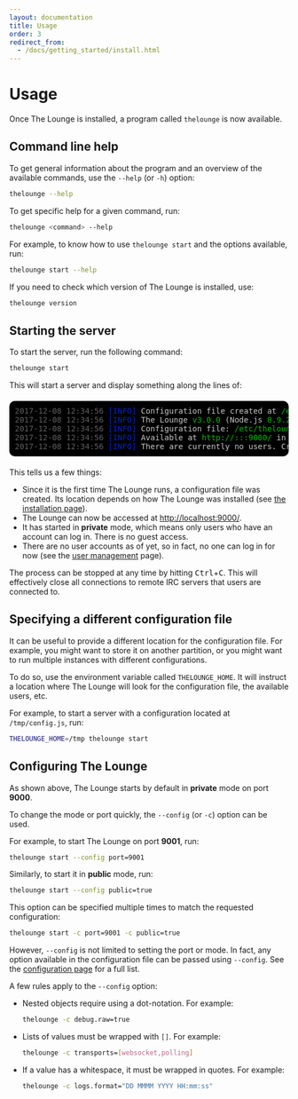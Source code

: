 ```yaml
---
layout: documentation
title: Usage
order: 3
redirect_from:
  - /docs/getting_started/install.html
---
```


# Usage

Once The Lounge is installed, a program called `thelounge` is now available.

## Command line help

To get general information about the program and an overview of the available
commands, use the `--help` (or `-h`) option:

```sh
thelounge --help
```

To get specific help for a given command, run:

```sh
thelounge <command> --help
```

For example, to know how to use `thelounge start` and the options available,
run:

```sh
thelounge start --help
```

If you need to check which version of The Lounge is installed, use:

```sh
thelounge version
```

## Starting the server

To start the server, run the following command:

```sh
thelounge start
```

This will start a server and display something along the lines of:

<div style="background-color: black; color: #c7c7c7; margin-top: 20px; margin-bottom: 20px; padding: 10px; border-radius: 10px; font-family: monospace; white-space: nowrap; overflow-x: auto">
  <span style="color: #5f5f5f">2017-12-08 12:34:56</span> <span style="color: #0224c8">[INFO]</span> Configuration file created at <span style="color: #05ba00">/etc/thelounge/config.js</span>.<br>
  <span style="color: #5f5f5f">2017-12-08 12:34:56</span> <span style="color: #0224c8">[INFO]</span> The Lounge <span style="color: #05ba00">v3.0.0</span> (Node.js <span style="color: #05ba00">8.9.2</span> on <span style="color: #05ba00">linux</span> x64)<br>
  <span style="color: #5f5f5f">2017-12-08 12:34:56</span> <span style="color: #0224c8">[INFO]</span> Configuration file: <span style="color: #05ba00">/etc/thelounge/config.js</span><br>
  <span style="color: #5f5f5f">2017-12-08 12:34:56</span> <span style="color: #0224c8">[INFO]</span> Available at <span style="color: #05ba00">http://:::9000/</span> in <strong style="color: white">private</strong> mode<br>
  <span style="color: #5f5f5f">2017-12-08 12:34:56</span> <span style="color: #0224c8">[INFO]</span> There are currently no users. Create one with <strong style="color: white">thelounge add &lt;name&gt;</strong>.
</div>

This tells us a few things:

- Since it is the first time The Lounge runs, a configuration file was created.
  Its location depends on how The Lounge was installed (see
  [the installation page](/docs/install_and_upgrade.html)).
- The Lounge can now be accessed at <http://localhost:9000/>.
- It has started in **private** mode, which means only users who
  have an account can log in. There is no guest access.
- There are no user accounts as of yet, so in fact, no one can log in for now
  (see the [user management](http://localhost:4000/docs/users.html) page).

The process can be stopped at any time by hitting <kbd>Ctrl</kbd>+<kbd>C</kbd>.
This will effectively close all connections to remote IRC servers that users are
connected to.

## Specifying a different configuration file

It can be useful to provide a different location for the configuration file. For
example, you might want to store it on another partition, or you might want to
run multiple instances with different configurations.

To do so, use the environment variable called `THELOUNGE_HOME`. It will instruct
a location where The Lounge will look for the configuration file, the available
users, etc.

For example, to start a server with a configuration located at `/tmp/config.js`,
run:

```sh
THELOUNGE_HOME=/tmp thelounge start
```

## Configuring The Lounge

As shown above, The Lounge starts by default in **private** mode on port
**9000**.

To change the mode or port quickly, the `--config` (or `-c`) option can be used.

For example, to start The Lounge on port **9001**, run:

```sh
thelounge start --config port=9001
```

Similarly, to start it in **public** mode, run:

```sh
thelounge start --config public=true
```

This option can be specified multiple times to match the requested
configuration:

```sh
thelounge start -c port=9001 -c public=true
```

However, `--config` is not limited to setting the port or mode. In fact, any
option available in the configuration file can be passed using `--config`.
See the [configuration page](/docs/configuration.html) for a full list.

A few rules apply to the `--config` option:

- Nested objects require using a dot-notation. For example:
  ```sh
  thelounge -c debug.raw=true
  ```
- Lists of values must be wrapped with `[]`. For example:
  ```sh
  thelounge -c transports=[websocket,polling]
  ```
- If a value has a whitespace, it must be wrapped in quotes. For example:
  ```sh
  thelounge -c logs.format="DD MMMM YYYY HH:mm:ss"
  ```
